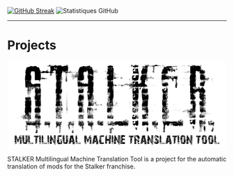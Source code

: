 [![GitHub Streak](https://streak-stats.demolab.com/?user=Genoxis12)](https://git.io/streak-stats) ![Statistiques GitHub](https://github-readme-stats.vercel.app/api?username=Genoxis12)

---
<H1>Projects</H1>
<div>
  <a href="https://github.com/Genoxis12/STALKER-multilingual-machine-translation-tool">
    <img src="https://github.com/Genoxis12/STALKER-multilingual-machine-translation-tool/blob/main/images/trad_title_without_logo.png" height="200" />
  </a>
</div>
<p>STALKER Multilingual Machine Translation Tool is a project for the automatic translation of mods for the Stalker franchise.</p>
